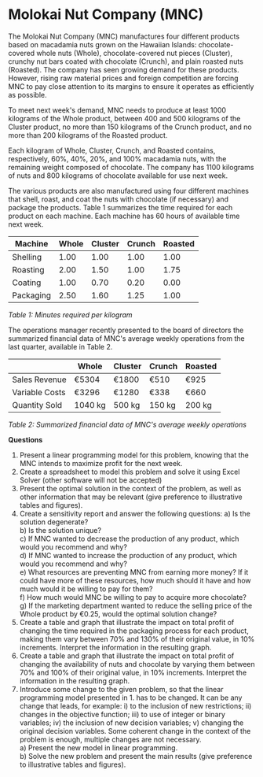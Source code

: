 # Molokai Nut Company (MNC)

The Molokai Nut Company (MNC) manufactures four different products based on macadamia nuts grown on the Hawaiian Islands: chocolate-covered whole nuts (Whole), chocolate-covered nut pieces (Cluster), crunchy nut bars coated with chocolate (Crunch), and plain roasted nuts (Roasted). The company has seen growing demand for these products. However, rising raw material prices and foreign competition are forcing MNC to pay close attention to its margins to ensure it operates as efficiently as possible.

To meet next week's demand, MNC needs to produce at least 1000 kilograms of the Whole product, between 400 and 500 kilograms of the Cluster product, no more than 150 kilograms of the Crunch product, and no more than 200 kilograms of the Roasted product.

Each kilogram of Whole, Cluster, Crunch, and Roasted contains, respectively, 60%, 40%, 20%, and 100% macadamia nuts, with the remaining weight composed of chocolate. The company has 1100 kilograms of nuts and 800 kilograms of chocolate available for use next week.

The various products are also manufactured using four different machines that shell, roast, and coat the nuts with chocolate (if necessary) and package the products. Table 1 summarizes the time required for each product on each machine. Each machine has 60 hours of available time next week.

| Machine      | Whole | Cluster | Crunch | Roasted |
|--------------|-------|---------|--------|---------|
| Shelling     | 1.00  | 1.00    | 1.00   | 1.00    |
| Roasting     | 2.00  | 1.50    | 1.00   | 1.75    |
| Coating      | 1.00  | 0.70    | 0.20   | 0.00    |
| Packaging    | 2.50  | 1.60    | 1.25   | 1.00    |

*Table 1: Minutes required per kilogram*

The operations manager recently presented to the board of directors the summarized financial data of MNC's average weekly operations from the last quarter, available in Table 2.

|                | Whole  | Cluster | Crunch | Roasted |
|----------------|--------|---------|--------|---------|
| Sales Revenue  | €5304  | €1800   | €510 | €925   |
| Variable Costs | €3296  | €1280   | €338  | €660   |
| Quantity Sold  | 1040 kg| 500 kg  | 150 kg | 200 kg  |

*Table 2: Summarized financial data of MNC's average weekly operations*

**Questions**

1) Present a linear programming model for this problem, knowing that the MNC intends to maximize profit for the next week.
2) Create a spreadsheet to model this problem and solve it using Excel Solver (other software will not be accepted)
3) Present the optimal solution in the context of the problem, as well as other information that may be relevant (give preference to illustrative tables and figures).
4) Create a sensitivity report and answer the following questions:
    a) Is the solution degenerate?  
    b) Is the solution unique?  
    c) If MNC wanted to decrease the production of any product, which would you recommend and why?  
    d) If MNC wanted to increase the production of any product, which would you recommend and why?  
    e) What resources are preventing MNC from earning more money? If it could have more of these resources, how much should it have and how much would it be willing to pay for them?  
    f) How much would MNC be willing to pay to acquire more chocolate?  
    g) If the marketing department wanted to reduce the selling price of the Whole product by €0.25, would the optimal solution change?
5) Create a table and graph that illustrate the impact on total profit of changing the time required in the packaging process for each product, making them vary between 70% and 130% of their original value, in 10% increments. Interpret the information in the resulting graph.
6) Create a table and graph that illustrate the impact on total profit of changing the availability of nuts and chocolate by varying them between 70% and 100% of their original value, in 10% increments. Interpret the information in the resulting graph.
7) Introduce some change to the given problem, so that the linear programming model presented in 1. has to be changed. It can be any change that leads, for example: i) to the inclusion of new restrictions; ii) changes in the objective function; iii) to
use of integer or binary variables; iv) the inclusion of new decision variables; v) changing the original decision variables. Some coherent change in the context of the problem is enough, multiple changes are not necessary.
    <br>
    a) Present the new model in linear programming.
    <br>
    b) Solve the new problem and present the main results (give preference to illustrative tables and figures).

